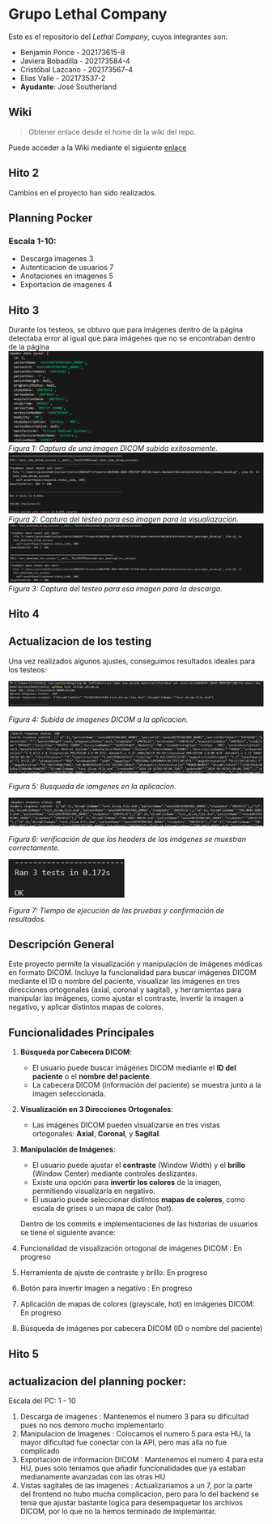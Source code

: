 
# Grupo Lethal Company

Este es el repositorio del *Lethal Company*, cuyos integrantes son:

* Benjamin Ponce - 202173615-8
* Javiera Bobadilla - 202173584-4
* Cristóbal Lazcano - 202173567-4
* Elias Valle - 202173537-2
* **Ayudante**: José Southerland

## Wiki

> Obtener enlace desde el home de la wiki del repo.

Puede acceder a la Wiki mediante el siguiente [enlace](https://github.com/Dullzen/GRUPO05-2024-PROYINF/wiki)

## Hito 2
Cambios en el proyecto han sido realizados.

## Planning Pocker
### Escala 1-10:
* Descarga imagenes 3
* Autenticacion de usuarios 7
* Anotaciones en imagenes 5
* Exportacion de imagenes 4

## Hito 3
Durante los testeos, se obtuvo que para imágenes dentro de la página detectaba error al igual que para imágenes que no se encontraban dentro de la página 
![ImageN DICOM subida](https://github.com/Dullzen/GRUPO05-2024-PROYINF/blob/8a4120aa4a6b7a69a00bb8cd27105e64c0a35405/Captura%20de%20pantalla%202024-10-08%20001610.png)
*Figura 1: Captura de una imagen DICOM subida exitosamente.*
![Test para la vista](https://github.com/Dullzen/GRUPO05-2024-PROYINF/blob/efb5cd695d5bd9252436286177e8547c6d188925/Captura%20de%20pantalla%202024-10-08%20002645.png)
*Figura 2: Captura del testeo para esa imagen para la visualiazación.*
![Test para la descarga](https://github.com/Dullzen/GRUPO05-2024-PROYINF/blob/19db13f9a8eec07de1a89c4df335b88687a6fa9e/Captura%20de%20pantalla%202024-10-08%20003529.png)
*Figura 3: Captura del testeo para esa imagen para la descarga.*

## Hito 4
## Actualizacion de los testing
Una vez realizados algunos ajustes, conseguimos resultados ideales para los testeos:

![subida de imagenes](https://github.com/Dullzen/GRUPO05-2024-PROYINF/blob/03d3fbf34a2eb75dbb6fc6ff22730041b5989e2c/IMAGENES%20H4/Prueba%20subida%20imagenes%20DICOM%20-%20H4.jpg)

*Figura 4: Subida de imagenes DICOM a la aplicacion.*

![busqueda de imagenes](https://github.com/Dullzen/GRUPO05-2024-PROYINF/blob/03d3fbf34a2eb75dbb6fc6ff22730041b5989e2c/IMAGENES%20H4/Pruebas%20de%20busqueda%20de%20imagenes%20-%20H4.jpg)

*Figura 5: Busqueda de iamgenes en la aplicacion.*

![heathers](https://github.com/Dullzen/GRUPO05-2024-PROYINF/blob/03d3fbf34a2eb75dbb6fc6ff22730041b5989e2c/IMAGENES%20H4/verificacion%20de%20los%20headers%20-%20H4.jpg)

*Figura 6: verificación de que los headers de las imágenes se muestran correctamente.*

![tiempo ejecucion](https://github.com/Dullzen/GRUPO05-2024-PROYINF/blob/03d3fbf34a2eb75dbb6fc6ff22730041b5989e2c/IMAGENES%20H4/tiempo%20de%20ejecucion%20-%20H4.jpg)

*Figura 7: Tiempo de ejecución de las pruebas y confirmación de resultados.*

## Descripción General

Este proyecto permite la visualización y manipulación de imágenes médicas en formato DICOM. Incluye la funcionalidad para buscar imágenes DICOM mediante el ID o nombre del paciente, visualizar las imágenes en tres direcciones ortogonales (axial, coronal y sagital), y herramientas para manipular las imágenes, como ajustar el contraste, invertir la imagen a negativo, y aplicar distintos mapas de colores.

## Funcionalidades Principales

1. **Búsqueda por Cabecera DICOM**:
   - El usuario puede buscar imágenes DICOM mediante el **ID del paciente** o el **nombre del paciente**.
   - La cabecera DICOM (información del paciente) se muestra junto a la imagen seleccionada.

2. **Visualización en 3 Direcciones Ortogonales**:
   - Las imágenes DICOM pueden visualizarse en tres vistas ortogonales: **Axial**, **Coronal**, y **Sagital**.

3. **Manipulación de Imágenes**:
   - El usuario puede ajustar el **contraste** (Window Width) y el **brillo** (Window Center) mediante controles deslizantes.
   - Existe una opción para **invertir los colores** de la imagen, permitiendo visualizarla en negativo.
   - El usuario puede seleccionar distintos **mapas de colores**, como escala de grises o un mapa de calor (hot).

   Dentro de los commits e implementaciones de las historias de usuarios se tiene el siguiente avance:
1. Funcionalidad de visualización ortogonal de imágenes DICOM : En progreso
2. Herramienta de ajuste de contraste y brillo: En progreso
3. Botón para invertir imagen a negativo : En progreso
4. Aplicación de mapas de colores (grayscale, hot) en imágenes DICOM: En progreso
5.  Búsqueda de imágenes por cabecera DICOM (ID o nombre del paciente)

## Hito 5
## actualizacion del planning pocker:
Escala del PC: 1 - 10
1. Descarga de imagenes             : Mantenemos el numero 3 para su dificultad pues no nos demoro mucho implementarlo
2. Manipulacion de Imagenes         : Colocamos el numero 5 para esta HU, la mayor dificultad fue conectar con la API, pero mas alla no fue complicado
3. Exportacion de informacion DICOM : Mantenemos el numero 4 para esta HU, pues solo teniamos que añadir funcionalidades que ya estaban medianamente avanzadas con las otras HU
4. Vistas sagitales de las imagenes : Actualizariamos a un 7, por la parte del frontend no hubo mucha complicacion, pero para lo del backend se tenia que ajustar bastante logica para desempaquetar los archivos                                          DICOM, por lo que no la hemos terminado de implemantar.
